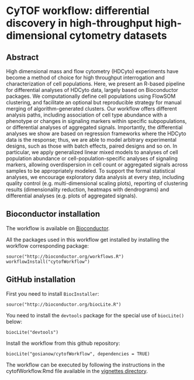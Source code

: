 # CyTOF workflow: differential discovery in high-throughput high-dimensional cytometry datasets


## Abstract 

High dimensional mass and flow cytometry (HDCyto) experiments have become a method of choice for high throughput interrogation and characterization of cell populations. Here, we present an R-based pipeline for differential analyses of HDCyto data, largely based on Bioconductor packages. We computationally define cell populations using FlowSOM clustering, and facilitate an optional but reproducible strategy for manual merging of algorithm-generated clusters. Our workflow offers different analysis paths, including association of cell type abundance with a phenotype or changes in signaling markers within specific subpopulations, or differential analyses of aggregated signals. Importantly, the differential analyses we show are based on regression frameworks where the HDCyto data is the response; thus, we are able to model arbitrary experimental designs, such as those with batch effects, paired designs and so on. In particular, we apply generalized linear mixed models to analyses of cell population abundance or cell-population-specific analyses of signaling markers, allowing overdispersion in cell count or aggregated signals across samples to be appropriately modeled. To support the formal statistical analyses, we encourage exploratory data analysis at every step, including quality control (e.g. multi-dimensional scaling  plots), reporting of clustering results (dimensionality reduction, heatmaps with dendrograms) and differential analyses (e.g. plots of aggregated signals).

## Bioconductor installation 

The workflow is available on [Bioconductor](https://www.bioconductor.org/help/workflows/cytofWorkflow/).

All the packages used in this workflow get installed by installing the workflow corresponding package:

```{r}
source("http://bioconductor.org/workflows.R")
workflowInstall("cytofWorkflow")
```

## GitHub installation 

First you need to install `BiocInstaller`:

```
source("http://bioconductor.org/biocLite.R")
```

You need to install the `devtools` package for the special use of `biocLite()` below:

```
biocLite("devtools") 
```

Install the workflow from this github repository:

```
biocLite("gosianow/cytofWorkflow", dependencies = TRUE)
```


The workflow can be executed by following the instructions in the cytofWorkflow.Rmd file available in the  [vignettes directory](https://github.com/gosianow/cytofWorkflow/blob/master/vignettes/cytofWorkflow.Rmd).







